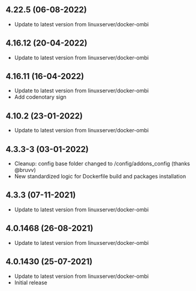
## 4.22.5 (06-08-2022)
- Update to latest version from linuxserver/docker-ombi

## 4.16.12 (20-04-2022)
- Update to latest version from linuxserver/docker-ombi

## 4.16.11 (16-04-2022)
- Update to latest version from linuxserver/docker-ombi
- Add codenotary sign

## 4.10.2 (23-01-2022)

- Update to latest version from linuxserver/docker-ombi

## 4.3.3-3 (03-01-2022)

- Cleanup: config base folder changed to /config/addons_config (thanks @bruvv)
- New standardized logic for Dockerfile build and packages installation

## 4.3.3 (07-11-2021)

- Update to latest version from linuxserver/docker-ombi

## 4.0.1468 (26-08-2021)

- Update to latest version from linuxserver/docker-ombi

## 4.0.1430 (25-07-2021)

- Update to latest version from linuxserver/docker-ombi
- Initial release
